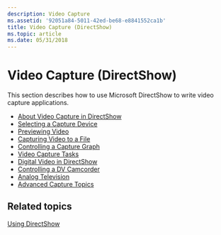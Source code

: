 ```yaml
---
description: Video Capture
ms.assetid: '92051a84-5011-42ed-be68-e8841552ca1b'
title: Video Capture (DirectShow)
ms.topic: article
ms.date: 05/31/2018
---
```


# Video Capture (DirectShow)

This section describes how to use Microsoft DirectShow to write video capture applications.

-   [About Video Capture in DirectShow](about-video-capture-in-directshow.md)
-   [Selecting a Capture Device](selecting-a-capture-device.md)
-   [Previewing Video](previewing-video.md)
-   [Capturing Video to a File](capturing-video-to-a-file.md)
-   [Controlling a Capture Graph](controlling-a-capture-graph.md)
-   [Video Capture Tasks](video-capture-tasks.md)
-   [Digital Video in DirectShow](digital-video-in-directshow.md)
-   [Controlling a DV Camcorder](controlling-a-dv-camcorder.md)
-   [Analog Television](analog-television.md)
-   [Advanced Capture Topics](advanced-capture-topics.md)

## Related topics

<dl> <dt>

[Using DirectShow](using-directshow.md)
</dt> </dl>

 

 



